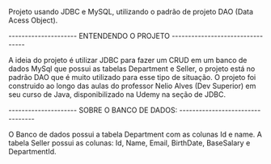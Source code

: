 Projeto usando JDBC e MySQL, utilizando o padrão de projeto DAO (Data Acess Object). 

--------------------- ENTENDENDO O PROJETO ---------------------------------

A ideia do projeto é utilizar JDBC para fazer um CRUD em um banco de dados MySql que possui as tabelas Department e Seller, o projeto está no padrão DAO que é muito utilizado para esse tipo de situação.
O projeto foi construido ao longo das aulas do professor Nelio Alves (Dev Superior) em seu curso de Java, disponibilizado na Udemy na seção de JDBC.

--------------------- SOBRE O BANCO DE DADOS: ---------------------------------

O Banco de dados possui a tabela Department com as colunas Id e name.
A tabela Seller possui as colunas: Id, Name, Email, BirthDate, BaseSalary e DepartmentId.
